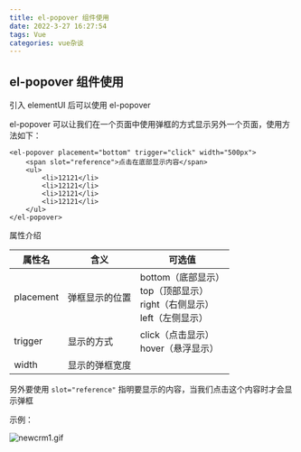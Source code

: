 ```yaml
---
title: el-popover 组件使用
date: 2022-3-27 16:27:54
tags: Vue
categories: vue杂谈
---
```

## el-popover 组件使用

引入 elementUI 后可以使用 el-popover

el-popover 可以让我们在一个页面中使用弹框的方式显示另外一个页面，使用方法如下：

```vue
<el-popover placement="bottom" trigger="click" width="500px">
    <span slot="reference">点击在底部显示内容</span>
    <ul>
        <li>12121</li>
        <li>12121</li>
        <li>12121</li>
        <li>12121</li>
    </ul>
</el-popover>
```

属性介绍

| 属性名    | 含义           | 可选值                                                       |
| --------- | -------------- | ------------------------------------------------------------ |
| placement | 弹框显示的位置 | bottom（底部显示）<br>top（顶部显示）<br>right（右侧显示）<br>left（左侧显示） |
| trigger   | 显示的方式     | click（点击显示）<br/>hover（悬浮显示）                      |
| width     | 显示的弹框宽度 |                                                              |

另外要使用 `slot="reference"` 指明要显示的内容，当我们点击这个内容时才会显示弹框

示例：

![newcrm1.gif](https://szx-bucket1.fsh.bcebos.com/images/newcrm1.gif)